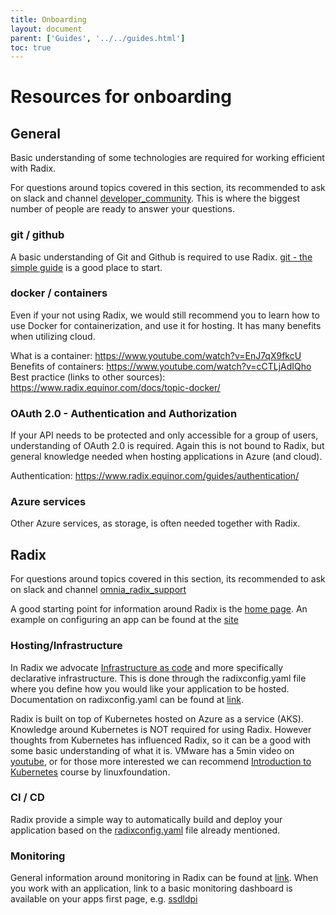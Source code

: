 ```yaml
---
title: Onboarding
layout: document
parent: ['Guides', '../../guides.html']
toc: true
---
```


# Resources for onboarding

## General 

Basic understanding of some technologies are required for working efficient with Radix. 

For questions around topics covered in this section, its recommended to ask on slack and channel [developer_community](https://equinor.slack.com/archives/C3HLP8ZTQ). This is where the biggest number of people are ready to answer your questions.  

### git / github

A basic understanding of Git and Github is required to use Radix. [git - the simple guide](http://rogerdudler.github.io/git-guide/) is a good place to start.

### docker / containers

Even if your not using Radix, we would still recommend you to learn how to use Docker for containerization, and use it for hosting. It has many benefits when utilizing cloud.

What is a container: https://www.youtube.com/watch?v=EnJ7qX9fkcU
Benefits of containers: https://www.youtube.com/watch?v=cCTLjAdIQho
Best practice (links to other sources): https://www.radix.equinor.com/docs/topic-docker/

### OAuth 2.0 - Authentication and Authorization

If your API needs to be protected and only accessible for a group of users, understanding of OAuth 2.0 is required. Again this is not bound to Radix, but general knowledge needed when hosting applications in Azure (and cloud). 

Authentication: https://www.radix.equinor.com/guides/authentication/

### Azure services

Other Azure services, as storage, is often needed together with Radix. 

## Radix

For questions around topics covered in this section, its recommended to ask on slack and channel [omnia_radix_support](https://equinor.slack.com/archives/CBKM6N2JY)

A good starting point for information around Radix is the [home page](https://www.radix.equinor.com/). An example on configuring an app can be found at the [site](https://www.radix.equinor.com/guides/configure-an-app/)

### Hosting/Infrastructure

In Radix we advocate [Infrastructure as code](https://en.wikipedia.org/wiki/Infrastructure_as_code) and more specifically declarative infrastructure. This is done through the radixconfig.yaml file where you define how you would like your application to be hosted. Documentation on radixconfig.yaml can be found at [link](https://www.radix.equinor.com/docs/reference-radix-config/). 

Radix is built on top of Kubernetes hosted on Azure as a service (AKS). Knowledge around Kubernetes is NOT required for using Radix. However thoughts from Kubernetes has influenced Radix, so it can be a good with some basic understanding of what it is. VMware has a 5min video on [youtube](https://www.youtube.com/watch?v=PH-2FfFD2PU), or for those more interested we can recommend [Introduction to Kubernetes](https://training.linuxfoundation.org/resources/free-courses/introduction-to-kubernetes/) course by linuxfoundation.


### CI / CD 

Radix provide a simple way to automatically build and deploy your application based on the [radixconfig.yaml](https://www.radix.equinor.com/docs/reference-radix-config/) file already mentioned. 

### Monitoring

General information around monitoring in Radix can be found at [link](https://www.radix.equinor.com/guides.html#monitoring). When you work with an application, link to a basic monitoring dashboard is available on your apps first page, e.g. [ssdldpi](https://console.us.radix.equinor.com/applications/ssdldpi)

